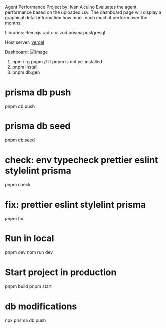 Agent Performance Project by: Ivan Alcuino
Evaluates the agent performance based on the uploaded csv.
The dashboard page will display a graphical detail information how much each much it perform over the months.

Libraries:
Remixjs
radix-ui
zod
prisma
postgresql

Host server:
[vercel](https://agent-performance.vercel.app/)

Dashboard:
![Image](https://github.com/user-attachments/assets/e9545aef-4d18-470d-b819-b531d4dca7da)

1. npm i -g pnpm // if pnpm is not yet installed
2. pnpm install
3. pnpm db:gen

# prisma db push
pnpm db:push

# prisma db seed
pnpm db:seed

# check: env typecheck prettier eslint stylelint prisma
pnpm check

# fix: prettier eslint stylelint prisma
pnpm fix

# Run in local
pnpm dev
npm run dev

# Start project in production
pnpm build
pnpm start

# db modifications
npx prisma db push

